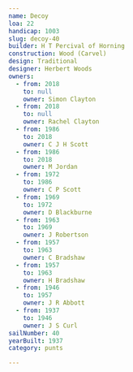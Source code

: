 ```yaml
---
name: Decoy
loa: 22
handicap: 1003
slug: decoy-40
builder: H T Percival of Horning
construction: Wood (Carvel)
design: Traditional
designer: Herbert Woods
owners:
  - from: 2018
    to: null
    owner: Simon Clayton
  - from: 2018
    to: null
    owner: Rachel Clayton
  - from: 1986
    to: 2018
    owner: C J H Scott
  - from: 1986
    to: 2018
    owner: M Jordan
  - from: 1972
    to: 1986
    owner: C P Scott
  - from: 1969
    to: 1972
    owner: D Blackburne
  - from: 1963
    to: 1969
    owner: J Robertson
  - from: 1957
    to: 1963
    owner: C Bradshaw
  - from: 1957
    to: 1963
    owner: H Bradshaw
  - from: 1946
    to: 1957
    owner: J R Abbott
  - from: 1937
    to: 1946
    owner: J S Curl
sailNumber: 40
yearBuilt: 1937
category: punts

---
```

